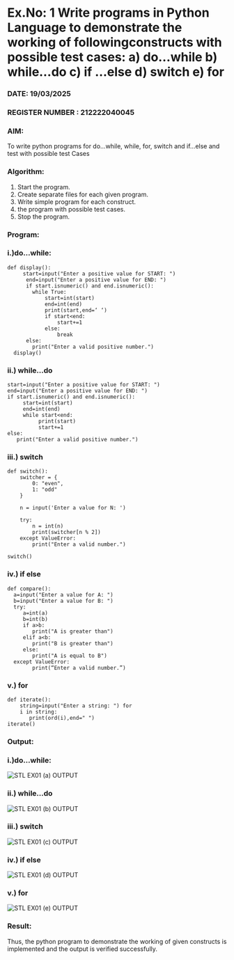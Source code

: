 # Ex.No: 1 Write programs in Python Language to demonstrate the working of followingconstructs with possible test cases: a) do…while b) while…do c) if …else d) switch e) for 

### DATE: 19/03/2025                                                                  
### REGISTER NUMBER : 212222040045

### AIM:  
To write python programs for do…while, while, for, switch and if…else and test with possible test 
Cases 

### Algorithm:
1. Start the program.
2. Create separate files for each given program.
3. Write simple program for each construct.
4.  the program with possible test cases.
5. Stop the program.
### Program:

### i.)do…while: 

```
def display():
     start=input("Enter a positive value for START: ")
      end=input("Enter a positive value for END: ")
      if start.isnumeric() and end.isnumeric():
        while True:
            start=int(start)
            end=int(end)
            print(start,end=‘ ‘)
            if start<end:
                start+=1
            else:
                break
      else:
        print("Enter a valid positive number.") 
  display() 
```

### ii.) while…do 

```
start=input("Enter a positive value for START: ") 
end=input("Enter a positive value for END: ")
if start.isnumeric() and end.isnumeric():
     start=int(start)
     end=int(end)
     while start<end:
          print(start)
          start+=1
else:
   print("Enter a valid positive number.")

```

### iii.) switch 

```
def switch(): 
    switcher = { 
        0: "even", 
        1: "odd" 
    }
    
    n = input('Enter a value for N: ')
    
    try: 
        n = int(n) 
        print(switcher[n % 2]) 
    except ValueError: 
        print("Enter a valid number.") 

switch()

```

### iv.) if else

```
def compare():
  a=input("Enter a value for A: ")
  b=input("Enter a value for B: ")
  try:
     a=int(a)
     b=int(b)
     if a>b:
        print("A is greater than")
     elif a<b:
        print("B is greater than")
     else:
        print("A is equal to B")
  except ValueError:
        print(“Enter a valid number.”) 

```

### v.) for

```
def iterate():
    string=input("Enter a string: ") for
    i in string:
       print(ord(i),end=" ")
iterate() 
```














### Output:

### i.)do…while: 

![STL EX01 (a) OUTPUT](https://github.com/user-attachments/assets/9a8f4b9c-d372-484a-b0f2-6ced35765083)

### ii.) while…do 

![STL EX01 (b) OUTPUT](https://github.com/user-attachments/assets/99e1f3bb-7990-460e-9d4b-4937f01392ed)

### iii.) switch 

![STL EX01 (c) OUTPUT](https://github.com/user-attachments/assets/a2a1ee35-6c9e-400c-9fcd-d87b5456d592)

### iv.) if else

![STL EX01 (d) OUTPUT](https://github.com/user-attachments/assets/d98ce0d1-55ca-4615-9111-d2f97f821bb0)

### v.) for 

![STL EX01 (e) OUTPUT](https://github.com/user-attachments/assets/7c5170fb-e5f1-44b3-81c8-a48ae8bb8576)

### Result:
Thus, the python program to demonstrate the working of given constructs is implemented and the output is verified successfully.
